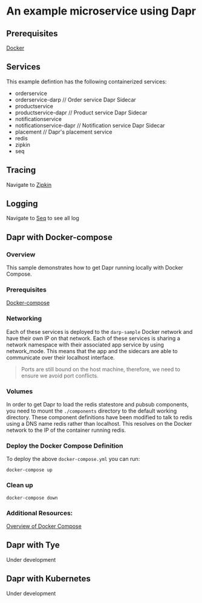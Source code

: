 # An example microservice using Dapr

## Prerequisites
[Docker](https://www.docker.com/)

## Services
This example defintion has the following containerized services:
- orderservice
- orderservice-darp // Order service Dapr Sidecar
- productservice
- productservice-dapr // Product service Dapr Sidecar
- notificationservice
- notificationservice-dapr // Notification service Dapr Sidecar
- placement // Dapr's placement service
- redis
- zipkin 
- seq

## Tracing
Navigate to [Zipkin]("http://localhost:9411")


## Logging
Navigate to [Seq]("http://localhost:6500/") to see all log

## Dapr with Docker-compose

### Overview
This sample demonstrates how to get Dapr running locally with Docker Compose. 

### Prerequisites
[Docker-compose]("https://docs.docker.com/compose/install/")

### Networking
Each of these services is deployed to the `darp-sample` Docker network and have their own IP on that network. Each of these services is sharing a network namespace with their associated app service by using network_mode. This means that the app and the sidecars are able to communicate over their localhost interface.

> Ports are still bound on the host machine, therefore, we need to ensure we avoid port conflicts.

### Volumes
In order to get Dapr to load the redis statestore and pubsub components, you need to mount the `./components` directory to the default working directory. These component definitions have been modified to talk to redis using a DNS name redis rather than localhost. This resolves on the Docker network to the IP of the container running redis.

### Deploy the Docker Compose Definition
To deploy the above `docker-compose.yml` you can run:
```
docker-compose up
```

### Clean up
```
docker-compose down
```

### Additional Resources:
[Overview of Docker Compose]("https://docs.docker.com/compose/")

## Dapr with Tye
Under development

## Dapr with Kubernetes
Under development
